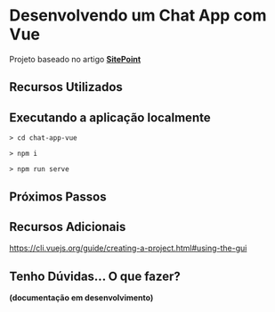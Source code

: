 # Desenvolvendo um Chat App com Vue

Projeto baseado no artigo **[SitePoint](encurtador.com.br/jkKV2)**

## Recursos Utilizados

## Executando a aplicação localmente

```
> cd chat-app-vue
```

```
> npm i
```

```
> npm run serve
```

## Próximos Passos

## Recursos Adicionais

https://cli.vuejs.org/guide/creating-a-project.html#using-the-gui

## Tenho Dúvidas... O que fazer?


**(documentação em desenvolvimento)**